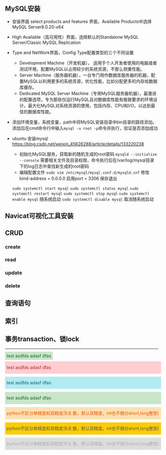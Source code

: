 <style>

    .success {
        padding:5px;
        display:inline;
        color:#1B5E20;
        background-color:#C8E6C9;
    }
    .warning {
        padding:5px;
        display:inline;
        color:#E65100;
        background-color:#FFE0B2;
        width:100%;
    }
    .danger {
        padding:5px;
        display:inline;
        color:#B71C1C;
        background-color:#FFCDD2;
    }
    .info {
        padding:5px;
        display:inline;
        color:#006064;
        background-color:#B2EBF2;
    }
    .doubt {
        padding:5px;
        display:inline;
        color:#AAA;
        background-color:#DDDDDD;
    }
    .asso {
        padding:5px;
        display:inline;
        color:#555;
        background-color:#FFCC00;        
    }
    
    .alert {
        display:inline-block;
        width:100%;
        padding:5px;
        line-height:30px;
        margin-top:10px;
    }
</style>

## MySQL安装
- 安装界面 select products and features 界面，Available Products中选择 MySQL Server8.0.20-x64
- High Available（高可用性）界面，选择默认的Standalone MySQL Server/Classic MySQL Replication
- Type and NetWork界面，Config Type配置类型的三个不同设置
    - Development Machine（开发机器）， 适用于个人开发者使用的电脑或者测试环境，配置MySQL以占用较少的系统资源，不那么侧重性能。
    - Server Machine（服务器机器），一台专门用作数据库服务器的机器，配置MySQL以利用更多的系统资源，优化性能，比如分配更多的内存给数据库缓存。
    - Dedicated MySQL Server Machine（专用MySQL服务器机器），最激进的配置选项，专为那些仅运行MySQL且对数据库性能有极致要求的环境设计。最大化MySQL对系统资源的使用，包括内存、CPU和I/O，以达到最佳的数据库性能。
- 添加环境变量，系统变量，path中将MySQL安装目录中bin目录的路径添加。添加后在cmd命令行中输入`mysql -u root -p`命令并执行，验证是否添加成功

- ubuntu 安装mysql https://blog.csdn.net/weixin_45626288/article/details/133220238
    - 初始化MySQL服务，获取新的随机生成的root密码 `mysqld --initialize --console` 需要相关文件及目录权限，命令执行后在/var/log/mysql目录下的log日志中查找新生成的root密码
    - 编辑配置文件 `sudo vim /etc/mysql/mysql.conf.d/mysqld.cnf` 修改 bind-address      = 0.0.0.0       启用port  = 3306 保存退出

    `sudo systemctl start mysql`
    `sudo systemctl status mysql`
    `sudo systemctl restart mysql`
    `sudo systemctl stop mysql`
    `sudo systemctl enable mysql` 随系统启动
    `sudo systemctl disable mysql` 取消随系统启动
## Navicat可视化工具安装


## CRUD

### create

### read

### update

### delete

## 查询语句

## 索引

## 事务transaction、锁lock















---
<span class="success">
    test asdfds adasf dfas 
</span>

<span class="alert danger">
    test asdfds adasf dfas 
</span>

<span class="alert info">
    test asdfds adasf dfas 
</span>


<span class="alert success">
    test asdfds adasf dfas 
</span>

<div class="alert warning">python不区分单精度和双精度浮点
数，默认双精度，int也不细分short,long整型)
</div>

<div class="alert asso">python不区分单精度和双精度浮点
数，默认双精度，int也不细分short,long整型)
</div>

<div class="alert doubt">python不区分单精度和双精度浮点
数，默认双精度，int也不细分short,long整型)
</div>